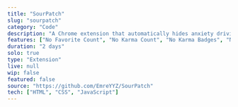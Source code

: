 ```yaml
---
title: "SourPatch"
slug: "sourpatch"
category: "Code"
description: "A Chrome extension that automatically hides anxiety driving 'eksisozluk.com' features."
features: ["No Favorite Count", "No Karma Count", "No Karma Badges", "No 'Eksi Seyler' References", "No 'Pena' Videos"]
duration: "2 days"
solo: true
type: "Extension"
live: null
wip: false
featured: false
source: "https://github.com/EmreYYZ/SourPatch"
tech: ["HTML", "CSS", "JavaScript"]
---
```

